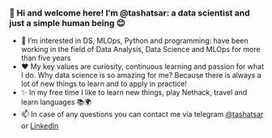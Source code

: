 ### 👋 Hi and welcome here! I’m @tashatsar: a data scientist and just a simple human being 😊

- 👀 I’m interested in DS, MLOps, Python and programming: have been working in the field of Data Analysis, Data Science and MLOps for more than five years
- ❤️ My key values are curiosity, continuous learning and passion for what I do. Why data science is so amazing for me? 
Because there is always a lot of new things to learn and to apply in practice!
- ✨ In my free time I like to learn new things, play Nethack, travel and learn languages 📚🌍
- 📫 In case of any questions you can contact me via telegram [@tashatsar](https://t.me/tashatsar) or [LinkedIn](#https://www.linkedin.com/in/natsarkova/)

<!---
tashatsar/tashatsar is a ✨ special ✨ repository because its `README.md` (this file) appears on your GitHub profile.
You can click the Preview link to take a look at your changes.
--->
